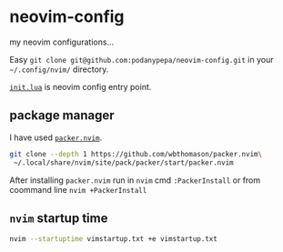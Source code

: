 # neovim-config
my neovim configurations...

Easy `git clone git@github.com:podanypepa/neovim-config.git` in your `~/.config/nvim/` directory.

[`init.lua`](./init.lua) is neovim config entry point.

## package manager

I have used [`packer.nvim`](https://github.com/wbthomason/packer.nvim).

```bash
git clone --depth 1 https://github.com/wbthomason/packer.nvim\
 ~/.local/share/nvim/site/pack/packer/start/packer.nvim
```

After installing `packer.nvim` run in `nvim` cmd `:PackerInstall` or from coommand line `nvim +PackerInstall`

## `nvim` startup time

```bash
nvim --startuptime vimstartup.txt +e vimstartup.txt
```
